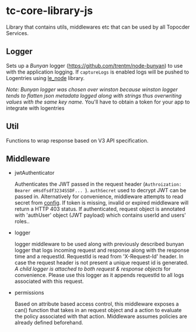 # tc-core-library-js

Library that contains utils, middlewares etc that can be used by all Topocder Services.

## Logger
Sets up a *Bunyan* logger (https://github.com/trentm/node-bunyan) to use with the application logging. If `captureLogs` is enabled logs will be pushed to Logentries using [le_node](https://github.com/logentries/le_node#using-with-bunyan) library.

_*Note:* Bunyan logger was chosen over winston because winston logger tends to flatten json metadata logged along with strings thus overwriting values with the same key name._ You'll have to obtain a token for your app to integrate with logentries


## Util
Functions to wrap response based on V3 API specification.

## Middleware
* jwtAuthenticator

  Authenticates the JWT passed in the request header (`Authroization: Bearer eHsdfsdf3234SSDF... `). `authSecret` used to decrypt JWT can be passed in. Alternatively for convenience, middleware attempts to read secret from [config](https://github.com/lorenwest/node-config).
  If token is missing, invalid or expired middleware will return a HTTP 403 status. If authenticated, request object is annotated with 'authUser' object (JWT payload) which contains userId and users' roles..

* logger

  logger middleware to be used along with previously described bunyan logger that logs incoming request and response along with the response time and a requestId.
  RequestId is read from 'X-Request-Id' header. In case the request header is not present a unique request id is generated. *A child logger is attached to both request & response objects* for convenience. Please use this logger as it appends requestId to all logs associated with this request.

* permissions

  Based on attribute based access control, this middleware exposes a can() function that
  takes in an request object and a action to evaluate the policy associated with that action.
  Middleware assumes policies are already defined beforehand.
